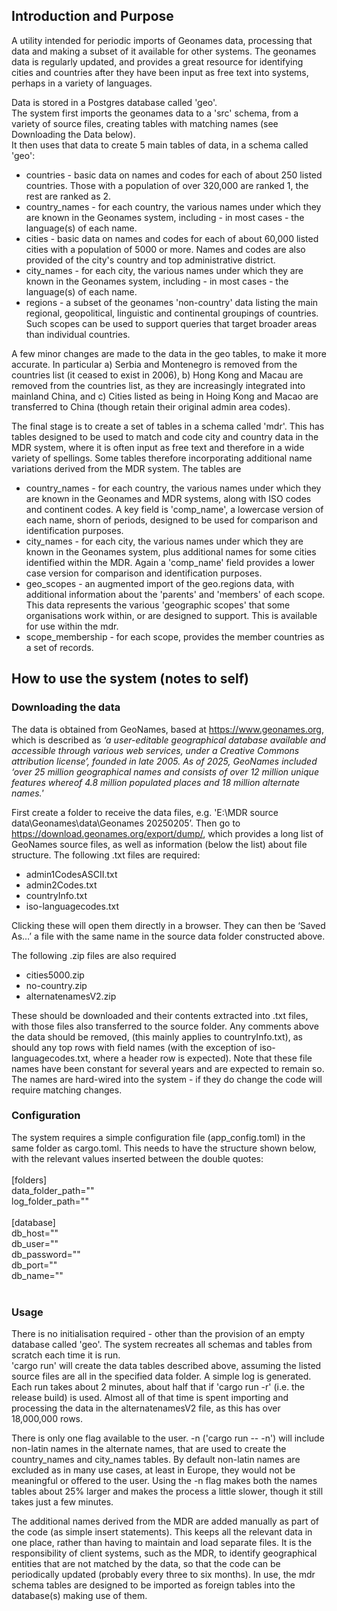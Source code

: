 <h2>Introduction and Purpose</h2>
A utility intended for periodic imports of Geonames data, processing that data and making a subset of it available for other systems.
The geonames data is regularly updated, and provides a great resource for identifying cities and countries after they have been input 
as free text into systems, perhaps in a variety of languages.

Data is stored in a Postgres database called 'geo'. <br/>
The system first imports the geonames data to a 'src' schema, from a variety of source files, creating tables with matching names (see Downloading the Data below).<br/> 
It then uses that data to create 5 main tables of data, in a schema called 'geo':
<ul>
<li>countries - basic data on names and codes for each of about 250 listed countries. Those with a population of over 320,000 are ranked 1, the rest are ranked as 2.</li> 
<li>country_names - for each country, the various names under which they are known in the Geonames system, including - in most cases - the language(s) of each name.</li>
<li>cities - basic data on names and codes for each of about 60,000 listed cities with a population of 5000 or more. Names and codes are also provided of the city's country and top administrative district.</li> 
<li>city_names - for each city, the various names under which they are known in the Geonames system, including - in most cases - the language(s) of each name.</li>
<li>regions - a subset of the geonames 'non-country' data listing the main regional, geopolitical, linguistic and continental groupings of countries. Such scopes can be used to support queries that target broader areas than individual countries.</li> 
</ul>
A few minor changes are made to the data in the geo tables, to make it more accurate. In particular a) Serbia and Montenegro is removed from the countries list (it ceased to exist in 2006), 
b) Hong Kong and Macau are removed from the countries list, as they are increasingly integrated into mainland China, and c) Cities listed as being in Hoing Kong and Macao are transferred to China 
(though retain their original admin area codes). 

The final stage is to create a set of tables in a schema called 'mdr'. This has tables designed to be used to match and code city and country data in the MDR system, where it is often input 
as free text and therefore in a wide variety of spellings. Some tables therefore incorporating additional name variations derived from the MDR system. The tables are 
<ul>
<li>country_names - for each country, the various names under which they are known in the Geonames and MDR systems, along with ISO codes and continent codes. A key field is 'comp_name', a lowercase version of each name, shorn of periods, designed  
to be used for comparison and identification purposes.</li>
<li>city_names - for each city, the various names under which they are known in the Geonames system, plus additional names for some cities identified within the MDR. Again a 'comp_name' field provides a lower case version for 
comparison and identification purposes.</li>
<li>geo_scopes - an augmented import of the geo.regions data, with additional information about the 'parents' and 'members' of each scope. This data represents the various 'geographic scopes' that some organisations work within, 
or are designed to support. This is available for use within the mdr.</li> 
<li>scope_membership - for each scope, provides the member countries as a set of records.</li> 
</ul>


<h2>How to use the system  (notes to self)</h2>

<h3>Downloading the data</h3>
The data is obtained from GeoNames, based at <a href="https://www.geonames.org/" target="_blank">https://www.geonames.org</a>, which is described as 
<i>‘a user-editable geographical database available and accessible through various web services, under a Creative Commons attribution license’, founded in late 2005. 
As of 2025, GeoNames included ‘over 25 million geographical names and consists of over 12 million unique features whereof 4.8 million populated places and 18 million alternate names.'</i>

First create a folder to receive the data files, e.g. 'E:\MDR source data\Geonames\data\Geonames 20250205’. 
Then go to <a href="https://download.geonames.org/export/dump/" target="_blank">https://download.geonames.org/export/dump/</a>, which provides a long list of GeoNames source files, as well as information (below the list) about file structure. 
The following .txt files are required:
<ul>
<li>admin1CodesASCII.txt</li> 
<li>admin2Codes.txt</li> 
<li>countryInfo.txt</li> 
<li>iso-languagecodes.txt</li> 
</ul>
Clicking these will open them directly in a browser. They can then be ‘Saved As…’ a file with the same name in the source data folder constructed above. 

The following .zip files are also  required
<ul>
<li>cities5000.zip</li> 
<li>no-country.zip</li> 
<li>alternatenamesV2.zip</li> 
</ul>
These should be downloaded and their contents extracted into .txt files, with those files also transferred to the source folder. 
Any comments above the data should be removed, (this mainly applies to countryInfo.txt), as should any top rows with field names (with the exception of iso-languagecodes.txt, where a header row is expected). 
Note that these file names have been constant for several years and are expected to remain so. The names are hard-wired into the system - if they do change the code will require matching changes.

<h3>Configuration</h3>
The system requires a simple configuration file (app_config.toml) in the same folder as cargo.toml. This needs to have the structure shown below, 
with the relevant values inserted between the double quotes: <br/>
<br/>
[folders]<br/>
data_folder_path=""<br/>
log_folder_path=""<br/>
<br/>
[database]<br/>
db_host=""<br/>
db_user=""<br/>
db_password=""<br/>
db_port=""<br/>
db_name=""<br/>
<br/>
<h3>Usage</h3>
There is no initialisation required - other than the provision of an empty database called 'geo'. The system recreates all schemas and tables from scratch each time it is run.<br/>
'cargo run' will create the data tables described above, assuming the listed source files are all in the specified data folder. A simple log is generated.<br/>
Each run takes about 2 minutes, about half that if 'cargo run -r' (i.e. the release build) is used. Almost all of that time is spent importing and processing the data in the 
alternatenamesV2 file, as this has over 18,000,000 rows.<br/>

There is only one flag available to the user. -n ('cargo run -- -n') will include non-latin names in the alternate names, that are used to create the country_names and city_names tables. 
By default non-latin names are excluded as in many use cases, at least in Europe, they would not be meaningful or offered to the user. Using the -n flag makes both the names tables about 
25% larger and makes the process a little slower, though it still takes just a few minutes.

The additional names derived from the MDR are added manually as part of the code (as simple insert statements). This keeps all the relevant data in one place, rather than having to 
maintain and load separate files. It is the responsibility of client systems, such as the MDR, to identify geographical entities that are not matched by the data, so that the code 
can be periodically updated (probably every three to six months). In use, the mdr schema tables are designed to be imported as foreign tables into the database(s) making use of them.

